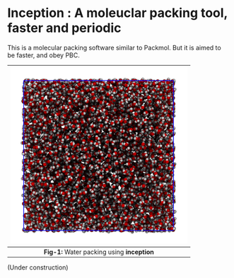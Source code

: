 # Inception : A moleuclar packing tool, faster and periodic

This is a molecular packing software similar to Packmol. But it is aimed to be faster, and obey PBC. 

| <img src="images/pack_water.jpg" width="400"/> |
|:--:| 
| **Fig-1:** Water packing using **inception** |

(Under construction)
